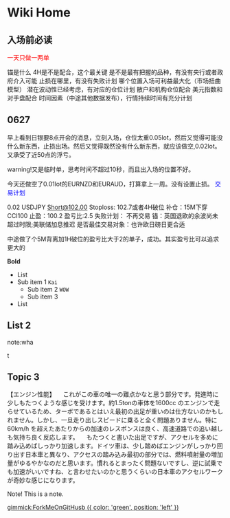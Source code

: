 # Wiki Home

## 入场前必读

<font color="red">一天只做一两单</font>

锚是什么
4H是不是配合，这个最关键
是不是最有把握的品种，有没有央行或者政府介入可能
止损在哪里，有没有失败计划
哪个位置入场可利益最大化（市场扭曲模型）
潜在波动性已经考虑，有对应的仓位计划
散户和机构仓位配合
美元指数和对手盘配合
时间因素（中途其他数据发布），行情持续时间有充分计划


## 0627 

早上看到日银要8点开会的消息，立刻入场，仓位太重0.05lot，然后又觉得可能没什么新东西，止损出场。然后又觉得既然没有什么新东西，就应该做空,0.02lot。又承受了近50点的浮亏。

warning!又是临时单，思考时间不超过10秒，而且出入场的位置不好。

今天还做空了0.01lot的EURNZD和EURAUD，打算拿上一周。没有设置止损。
<font color="blue">交易计划</font>

0.02 USDJPY Short@102.00
Stoploss: 102.7或者4H破位
补仓：15M下穿CCI100
止盈：100.2
盈亏比:2.5
失败计划： 不再交易
锚：英国退欧的余波尚未超过时限;美联储加息推迟
是否最佳交易对象：也许欧日磅日更合适

中途做了个5M背离加1H破位的盈亏比大于2的单子，成功。其实盈亏比可以追求更大的


**Bold**
 


- List 
- Sub item 1  `Kai`
	- Sub item 2   `WOW`
	- Sub item 3
- List
## List 2
note:wha<p>t
 
## Topic 3

【エンジン性能】
　これがこの車の唯一の難点かなと思う部分です。発進時に少しもたつくような感じを受けます。約1.5tonの車体を1600cc のエンジンで走らせているため、ターボであるとはいえ最初の出足が重いのは仕方ないのかもしれません。しかし、一旦走り出しスピードに乗ると全く問題ありません。特に60km/h を超えたあたりからの加速のレスポンスは良く、高速道路での追い越しも気持ち良く反応します。
　もたつくと書いた出足ですが、アクセルを多めに踏み込めばしっかり加速します。ドイツ車は、少し踏めばエンジンがしっかり回り出す日本車と異なり、アクセスの踏み込み最初の部分では、燃料噴射量の増加量がゆるやかなのだと思います。慣れるとまったく問題ないですし、逆に試乗でも加速がいいですね、と言わせたいのかと思うくらいの日本車のアクセルワークが奇妙な感じになります。

Note! This is a note.

[gimmick:ForkMeOnGitHusb ({ color: 'green',  position: 'left' })](http://www.github.com/Dynalon/mdwiki)
